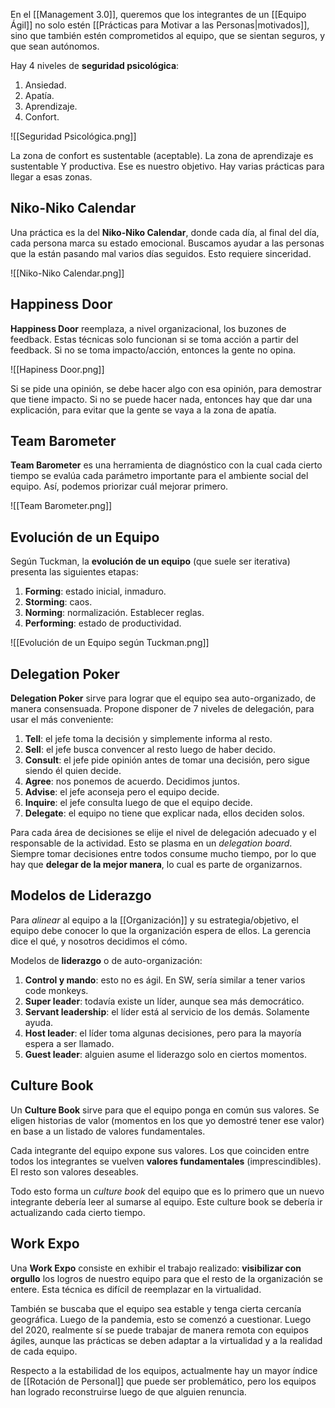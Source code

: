 En el [[Management 3.0]], queremos que los integrantes de un [[Equipo Ágil]] no solo estén [[Prácticas para Motivar a las Personas|motivados]], sino que también estén comprometidos al equipo, que se sientan seguros, y que sean autónomos.

Hay 4 niveles de **seguridad psicológica**:

1. Ansiedad.
2. Apatía.
3. Aprendizaje.
4. Confort.

![[Seguridad Psicológica.png]]

La zona de confort es sustentable (aceptable). La zona de aprendizaje es sustentable Y productiva. Ese es nuestro objetivo. Hay varias prácticas para llegar a esas zonas.

## Niko-Niko Calendar

Una práctica es la del **Niko-Niko Calendar**, donde cada día, al final del día, cada persona marca su estado emocional. Buscamos ayudar a las personas que la están pasando mal varios días seguidos. Esto requiere sinceridad.

![[Niko-Niko Calendar.png]]

## Happiness Door

**Happiness Door** reemplaza, a nivel organizacional, los buzones de feedback. Estas técnicas solo funcionan si se toma acción a partir del feedback. Si no se toma impacto/acción, entonces la gente no opina.

![[Hapiness Door.png]]

Si se pide una opinión, se debe hacer algo con esa opinión, para demostrar que tiene impacto. Si no se puede hacer nada, entonces hay que dar una explicación, para evitar que la gente se vaya a la zona de apatía.

## Team Barometer

**Team Barometer** es una herramienta de diagnóstico con la cual cada cierto tiempo se evalúa cada parámetro importante para el ambiente social del equipo. Así, podemos priorizar cuál mejorar primero.

![[Team Barometer.png]]

## Evolución de un Equipo

Según Tuckman, la **evolución de un equipo** (que suele ser iterativa) presenta las siguientes etapas:

1. **Forming**: estado inicial, inmaduro.
2. **Storming**: caos.
3. **Norming**: normalización. Establecer reglas.
4. **Performing**: estado de productividad.

![[Evolución de un Equipo según Tuckman.png]]

## Delegation Poker

**Delegation Poker** sirve para lograr que el equipo sea auto-organizado, de manera consensuada. Propone disponer de 7 niveles de delegación, para usar el más conveniente:

1. **Tell**: el jefe toma la decisión y simplemente informa al resto.
2. **Sell**: el jefe busca convencer al resto luego de haber decido.
3. **Consult**: el jefe pide opinión antes de tomar una decisión, pero sigue siendo él quien decide.
4. **Agree**: nos ponemos de acuerdo. Decidimos juntos.
5. **Advise**: el jefe aconseja pero el equipo decide.
6. **Inquire**: el jefe consulta luego de que el equipo decide.
7. **Delegate**: el equipo no tiene que explicar nada, ellos deciden solos.

Para cada área de decisiones se elije el nivel de delegación adecuado y el responsable de la actividad. Esto se plasma en un _delegation board_. Siempre tomar decisiones entre todos consume mucho tiempo, por lo que hay que **delegar de la mejor manera**, lo cual es parte de organizarnos.

## Modelos de Liderazgo

Para _alinear_ al equipo a la [[Organización]] y su estrategia/objetivo, el equipo debe conocer lo que la organización espera de ellos. La gerencia dice el qué, y nosotros decidimos el cómo.

Modelos de **liderazgo** o de auto-organización:

1. **Control y mando**: esto no es ágil. En SW, sería similar a tener varios code monkeys.
2. **Super leader**: todavía existe un líder, aunque sea más democrático.
3. **Servant leadership**: el líder está al servicio de los demás. Solamente ayuda.
4. **Host leader**: el líder toma algunas decisiones, pero para la mayoría espera a ser llamado.
5. **Guest leader**: alguien asume el liderazgo solo en ciertos momentos.

## Culture Book

Un **Culture Book** sirve para que el equipo ponga en común sus valores. Se eligen historias de valor (momentos en los que yo demostré tener ese valor) en base a un listado de valores fundamentales.

Cada integrante del equipo expone sus valores. Los que coinciden entre todos los integrantes se vuelven **valores fundamentales** (imprescindibles). El resto son valores deseables.

Todo esto forma un _culture book_ del equipo que es lo primero que un nuevo integrante debería leer al sumarse al equipo. Este culture book se debería ir actualizando cada cierto tiempo.

## Work Expo

Una **Work Expo** consiste en exhibir el trabajo realizado: **visibilizar con orgullo** los logros de nuestro equipo para que el resto de la organización se entere. Esta técnica es difícil de reemplazar en la virtualidad.

También se buscaba que el equipo sea estable y tenga cierta cercanía geográfica. Luego de la pandemia, esto se comenzó a cuestionar. Luego del 2020, realmente sí se puede trabajar de manera remota con equipos ágiles, aunque las prácticas se deben adaptar a la virtualidad y a la realidad de cada equipo.

Respecto a la estabilidad de los equipos, actualmente hay un mayor índice de [[Rotación de Personal]] que puede ser problemático, pero los equipos han logrado reconstruirse luego de que alguien renuncia.
